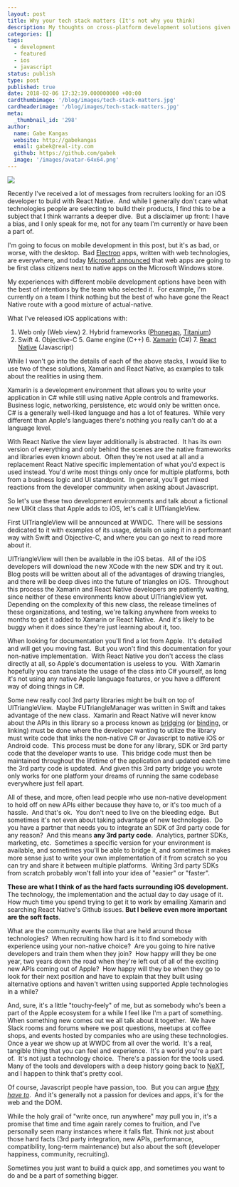```yaml
---
layout: post
title: Why your tech stack matters (It's not why you think)
description: My thoughts on cross-platform development solutions given the rise in popularity of React Native.
categories: []
tags:
  - development
  - featured
  - ios
  - javascript
status: publish
type: post
published: true
date: 2018-02-06 17:32:39.000000000 +00:00
cardthumbimage: '/blog/images/tech-stack-matters.jpg'
cardheaderimage: '/blog/images/tech-stack-matters.jpg'
meta:
  _thumbnail_id: '298'
author:
  name: Gabe Kangas
  website: http://gabekangas
  email: gabek@real-ity.com
  github: https://github.com/gabek
  image: '/images/avatar-64x64.png'
---
```

![](/squarespace_images/static_50ce21f9e4b0a7200de38642_50d2a1a4e4b0fd42afd19a23_5a762fc453450ac9093ce48a_1517694953069_What%E2%80%99s_New_in_Swift_-_402-480x253.png_)

Recently I\'ve received a lot of messages from recruiters looking for an iOS developer to build with React Native.  And while I generally don\'t care what technologies people are selecting to build their products, I find this to be a subject that I think warrants a deeper dive.  But a disclaimer up front: I have a bias, and I only speak for me, not for any team I\'m currently or have been a part of.

I\'m going to focus on mobile development in this post, but it\'s as bad, or worse, with the desktop.  Bad [Electron](https://electronjs.org/) apps, written with web technologies, are everywhere, and today [Microsoft announced](https://blogs.windows.com/msedgedev/2018/02/06/welcoming-progressive-web-apps-edge-windows-10/) that web apps are going to be first class citizens next to native apps on the Microsoft Windows store.

My experiences with different mobile development options have been with the best of intentions by the team who selected it.  For example, I\'m currently on a team I think nothing but the best of who have gone the React Native route with a good mixture of actual-native.

What I\'ve released iOS applications with:

1.  Web only (Web view) 2.  Hybrid frameworks ([Phonegap](https://phonegap.com/),
    [Titanium](https://www.appcelerator.com/Titanium/))
3.  Swift 4.  Objective-C 5.  Game engine (C++) 6.  [Xamarin](https://www.xamarin.com/) (C\#) 7.  [React Native](https://facebook.github.io/react-native/)
    (Javascript)

While I won\'t go into the details of each of the above stacks, I would like to use two of these solutions, Xamarin and React Native, as examples to talk about the realities in using them.

Xamarin is a development environment that allows you to write your application in C\# while still using native Apple controls and frameworks.  Business logic, networking, persistence, etc would only be written once.  C\# is a generally well-liked language and has a lot of features.  While very different than Apple\'s languages there\'s nothing you really can\'t do at a language level.

With React Native the view layer additionally is abstracted.  It has its own version of everything and only behind the scenes are the native frameworks and libraries even known about.  Often they\'re not used at all and a replacement React Native specific implementation of what you\'d expect is used instead. You\'d write most things only once for multiple platforms, both from a business logic and UI standpoint.  In general, you\'ll get mixed reactions from the developer community when asking about Javascript.

So let\'s use these two development environments and talk about a fictional new UIKit class that Apple adds to iOS, let\'s call it UITriangleView.

First UITriangleView will be announced at WWDC.  There will be sessions dedicated to it with examples of its usage, details on using it in a performant way with Swift and Objective-C, and where you can go next to read more about it.

UITriangleView will then be available in the iOS betas.  All of the iOS developers will download the new XCode with the new SDK and try it out.  Blog posts will be written about all of the advantages of drawing triangles, and there will be deep dives into the future of triangles on iOS.  Throughout this process the Xamarin and React Native developers are patiently waiting, since neither of these environments know about UITriangleView yet.  Depending on the complexity of this new class, the release timelines of these organizations, and testing, we\'re talking anywhere from weeks to months to get it added to Xamarin or React Native.  And it\'s likely to be buggy when it does since they\'re just learning about it, too.

When looking for documentation you\'ll find a lot from Apple.  It\'s detailed and will get you moving fast.  But you won\'t find this documentation for your non-native implementation.  With React Native you don\'t access the class directly at all, so Apple\'s documentation is useless to you.  With Xamarin hopefully you can translate the usage of the class into C\# yourself, as long it\'s not using any native Apple language features, or you have a different way of doing things in C\#.

Some new really cool 3rd party libraries might be built on top of UITriangleView.  Maybe FUTriangleManager was written in Swift and takes advantage of the new class.  Xamarin and React Native will never know about the APIs in this library so a process known as [bridging](https://facebook.github.io/react-native/docs/native-modules-ios.html) (or [binding](https://developer.xamarin.com/guides/ios/advanced_topics/binding_objective-c/walkthrough/), or linking) must be done where the developer wanting to utilize the library must write code that links the non-native C\# or Javascript to native iOS or Android code.  This process must be done for any library, SDK or 3rd party code that the developer wants to use.  This bridge code must then be
maintained throughout the lifetime of the application and updated each time the 3rd party code is updated.  And given this 3rd party bridge you wrote only works for one platform your dreams of running the same codebase everywhere just fell apart.

All of these, and more, often lead people who use non-native development to hold off on new APIs either because they have to, or it\'s too much of a hassle.  And that\'s ok.  You don\'t need to live on the bleeding edge.  But sometimes it\'s not even about taking advantage of new technologies.  Do you have a partner that needs you to integrate an SDK of 3rd party code for any reason?  And this means **any 3rd party code**.  Analytics, partner SDKs, marketing, etc.  Sometimes a specific version for your environment is available, and sometimes you\'ll be able to bridge it, and sometimes it makes more sense just to write your own implementation of it from scratch so you can try and share it between multiple platforms.  Writing 3rd
party SDKs from scratch probably won\'t fall into your idea of \"easier\" or \"faster\".

**These are what I think of as the hard facts surrounding iOS development.** The technology, the implementation and the actual day to day usage of it.  How much time you spend trying to get it to work by emailing Xamarin and searching React Native\'s Github issues. **But I believe even more important are the soft facts**.

What are the community events like that are held around those technologies?  When recruiting how hard is it to find somebody with experience using your non-native choice?  Are you going to hire native developers and train them when they join?  How happy will they be one year, two years down the road when they\'re left out of all of the exciting new APIs coming out of Apple?  How happy will they be when they go to look for their next position and have to explain that they built using alternative options and haven\'t written using supported Apple technologies in a while?

And, sure, it\'s a little \"touchy-feely\" of me, but as somebody who\'s been a part of the Apple ecosystem for a while I feel like I\'m a part of something.  When something new comes out we all talk about it together.  We have Slack rooms and forums where we post questions, meetups at coffee shops, and events hosted by companies who are using these technologies.  Once a year we show up at WWDC from all over the world.  It\'s a real, tangible thing that you can feel and experience.  It\'s a world you\'re a part of.  It\'s not just a technology choice.  There\'s a passion for the tools used.  Many of the tools and developers with a deep history going back to [NeXT](https://en.wikipedia.org/wiki/NeXT), and I happen to think that\'s pretty cool.

Of course, Javascript people have passion, too.  But you can argue [*they have to*](https://www.quora.com/Why-does-JavaScript-have-so-much-hype-nowadays/answer/Richard-Kenneth-Eng?utm_content=buffer680b5&utm_medium=social&utm_source=twitter.com&utm_campaign=buffer).  And it\'s generally not a passion for devices and apps, it\'s for the web and the DOM.

While the holy grail of \"write once, run anywhere\" may pull you in, it\'s a promise that time and time again rarely comes to fruition, and I\'ve personally seen many instances where it falls flat. Think not just about those hard facts (3rd party integration, new APIs, performance, compatibility, long-term maintenance) but also about the soft (developer happiness, community, recruiting).

Sometimes you just want to build a quick app, and sometimes you want to do and be a part of something bigger.

